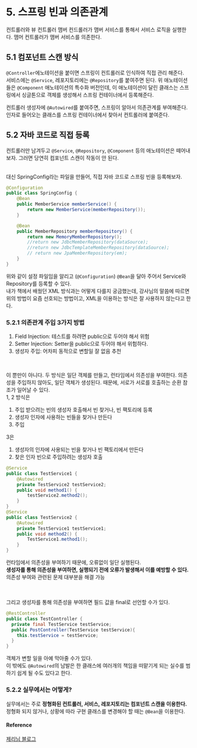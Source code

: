 # 5. 스프링 빈과 의존관계
컨트롤러와 뷰 컨트롤러
맴버 컨드롤러가 맴버 서비스를 통해서 서비스 로직을 실행한다. 맴머 컨트롤러가 맴버 서비스를 의존한다.
<br>

## 5.1 컴포넌트 스캔 방식
`@Controller`에노테이션을 붙이면 스프링이 컨트롤러로 인식하여 직접 관리 해준다. <br>
서비스에는 `@Service`, 레포지토리에는 `@Repository`를 붙여주면 된다. 위 애노테이션들은 `@Component` 애노테이션의 특수화 버전인데, 이 애노테이션이 달린 클래스는 스프링에서 싱글톤으로 객체를 생성해서 스프링 컨테이너에서 등록해준다. <br>
 
컨트롤러 생성자에 `@Autowired`를 붙여주면, 스프링이 알아서 의존관계를 부여해준다. 인자로 들어오는 클래스를 스프링 컨테이너에서 찾아서 컨트롤러에 붙여준다. <br>

## 5.2 자바 코드로 직접 등록
컨트롤러만 남겨두고 `@Service`, `@Repository`, `@Component` 등의 애노테이션은 떼어내보자. 그러면 당연히 컴포넌트 스캔이 작동이 안 된다. <br> <br>

대신 SpringConfig라는 파일을 만들어, 직접 자바 코드로 스프링 빈을 등록해보자.

```java
@Configuration
public class SpringConfig {
    @Bean
    public MemberService memberService() {
        return new MemberService(memberRepository());
    }

    @Bean
    public MemberRepository memberRepository() {
        return new MemoryMemberRepository();
        //return new JdbcMemberRepository(dataSource);
        //return new JdbcTemplateMemberRepository(dataSource);
        // return new JpaMemberRepository(em);
    }
}
```
위와 같이 설정 파일임을 알리고 (`@Configuration`) `@Bean`을 달아 주어서 Service와 Repository를 등록할 수 있다. <br>
내가 책에서 배웠던 XML 방식과는 어떻게 다를지 궁금했는데, 강사님의 말씀에 따르면 위의 방법이 요즘 선호되는 방법이고, XML을 이용하는 방식은 잘 사용하지 않는다고 한다.

### 5.2.1 의존관계 주입 3가지 방법
1. Field Injection: 테스트를 하려면 public으로 두어야 해서 위험
2. Setter Injection: Setter을 public으로 두어야 해서 위험하다.
3. 생성자 주입: 어차피 동적으로 변할일 잘 없음 추천

<br> 

이 뿐만이 아니다. 두 방식은 일단 객체를 만들고, 런타임에서 의존성을 부여한다. 의존성을 주입하지 않아도, 일단 객체가 생성된다. 때문에, 서로가 서로를 호출하는 순환 참조가 일어날 수 있다.
<br>
1, 2 방식은 
1. 주입 받으려는 빈의 생성자 호출해서 빈 찾거나, 빈 팩토리에 등록
2. 생성자 인자에 사용하는 빈들을 찾거나 만든다
3. 주입

3은
1. 생성자의 인자에 사용되는 빈을 찾거나 빈 팩토리에서 만든다
2. 찾은 인자 빈으로 주입하려는 생성자 호출

```java
@Service
public class TestService1 {
    @Autowired
    private TestService2 testService2;
    public void method1() {
        testService2.method2();
    }
}
@Service
public class TestService2 {
    @Autowired
    private TestService1 testService1;
    public void method2() {
        TestService1.method1();
    }
}
```
런타임에서 의존성을 부여하기 때문에, 오류없이 일단 실행된다. <br> **생성자를 통해 의존성을 부여하면, 실행되기 전에 오류가 발생해서 이를 예방할 수 있다.** 의존성 부여와 관련된 문제 대부분을 해결 가능

<br> <br>
그리고 생성자를 통해 의존성을 부여하면 필드 값을 final로 선언할 수가 있다.

```java
@RestController
public class TestController {
  private final TestService testService;
  public PostController(TestService testService){
    this.testService = testService;
  }
}
```
객체가 변할 일을 아예 막아줄 수가 있다. <br> 
이 밖에도 `@Autowired`의 남발은 한 클래스에 여러개의 책임을 떠맡기게 되는 실수를 범하기 쉽게 될 수도 있다고 한다.

### 5.2.2 실무에서는 어떻게?
실무에서는 주로 **정형화된 컨트롤러, 서비스, 레포지토리는 컴포넌트 스캔을 이용한다.** 정형화 되지 않거나, 상황에 따라 구현 클래스를 변경해야 할 때는 `@Bean`을 이용한다.


#### Reference
[제리님 블로그](https://jgrammer.tistory.com/entry/springboot-%EC%9D%98%EC%A1%B4%EC%84%B1-%EC%A3%BC%EC%9E%85-%EB%B0%A9%EC%8B%9D-%EA%B2%B0%EC%A0%95?category=930350)